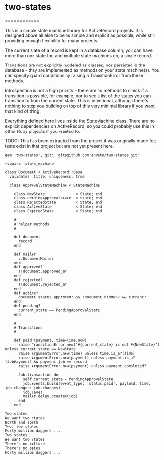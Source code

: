# two-states
============

This is a simple state machine library for ActiveRecord projects. It is designed above all else to be as simple and explicit as possible, while still providing enough flexibility for many projects.

The current state of a record is kept in a database column; you can have more than one state for, and multiple state machines on, a single record.

Transitions are not explicitly modeled as classes, nor persisted in the database - they are implemented as methods on your state machine(s). You can specify guard conditions by raising a TransitionError from these methods.

Introspection is not a high priority - there are no methods to check if a transition is possible, for example, nor to see a list of the states you can transition to from the current state. This is intentional, although there's nothing to stop you building on top of this very minimal library if you want that kind of thing.

Everything defined here lives inside the StateMachine class. There are no explicit dependencies on ActiveRecord, so you could probably use this in other Ruby projects if you wanted to.

TODO: This has been extracted from the project it was originally made for; tests exist in that project but are not yet present here.

```
gem 'two-states', git: 'git@github.com:envato/two-states.git'

require 'state_machine'

class Document < ActiveRecord::Base
  validates :title, uniqueness: true

  class ApprovalStateMachine < StateMachine

    class NewState              < State; end
    class PendingApprovalState  < State; end
    class RejectedState         < State; end
    class ActiveState           < State; end
    class ExpiredState          < State; end

    #
    # helper methods
    #

    def document
      record
    end

    def mailer
      ::DocumentMailer
    end
    def approved?
      !!document.approved_at
    end  
    def rejected?
      !!document.rejected_at
    end    
    def active?
      document.status.approved? && !document.hidden? && current?    
    end
    def pending?
      current_state == PendingApprovalState
    end

    #
    # Transitions
    #

    def paid!(payment, time=Time.now)      
      raise TransitionError.new("#{current_state} is not #{NewState}") unless current_state == NewState
      raise ArgumentError.new(time) unless time.is_a?(Time)
      raise ArgumentError.new(payment) unless payment.is_a?(JobPayment) && payment.job == record
      raise ArgumentError.new(payment) unless payment.completed?

      Job.transaction do
        self.current_state = PendingApprovalState    
        job.events.build(event_type: 'status.paid', payload: time, job_changes: job.changes)        
        job.save!
        mailer.delay.created(job)
      end
    end
```


```
Two states 
We want two states 
North and south 
Two, two states 
Forty million daggers ... 
Two states 
We want two states 
There's no culture 
There's no spies 
Forty million daggers ...
```